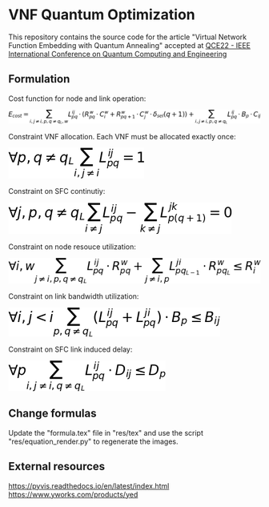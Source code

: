 # VNF Quantum Optimization
This repository contains the source code for the article "Virtual Network Function Embedding with Quantum Annealing" accepted at [QCE22 - IEEE International Conference on Quantum Computing and Engineering](https://qce.quantum.ieee.org/2022/)

## Formulation
Cost function for node and link operation:

![Cut examples](res/img/cost_function.png "Cut examples")

Constraint VNF allocation. Each VNF must be allocated exactly once:

![Cut examples](res/img/allocation.png "Cut examples")

Constraint on SFC continutiy:

![Cut examples](res/img/continuity.png "Cut examples")

Constraint on node resouce utilization:

![Cut examples](res/img/node_resources.png "Cut examples")

Constraint on link bandwidth utilization:

![Cut examples](res/img/bandwidth.png "Cut examples")

Constraint on SFC link induced delay:

![Cut examples](res/img/delay.png "Cut examples")


## Change formulas
Update the "formula.tex" file in "res/tex" and use the script "res/equation_render.py" to regenerate the images.


## External resources
https://pyvis.readthedocs.io/en/latest/index.html
https://www.yworks.com/products/yed


